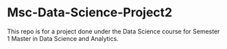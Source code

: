 # Msc-Data-Science-Project2
This repo is for a project done under the Data Science course for Semester 1 Master in Data Science and Analytics.
